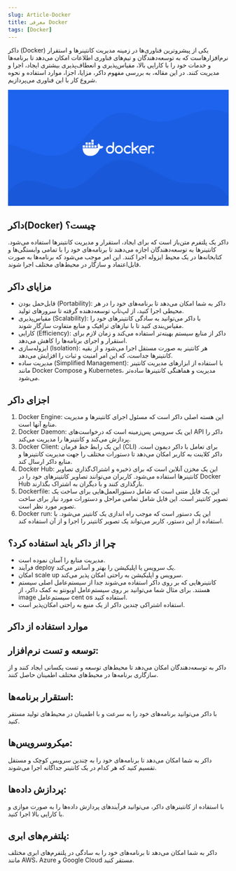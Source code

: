 ```yaml
---
slug: Article-Docker
title: معرفی Docker
tags: [Docker]
---
```

داکر (Docker) یکی از پیشروترین فناوری‌ها در زمینه مدیریت کانتینرها و استقرار نرم‌افزارهاست که به توسعه‌دهندگان و تیم‌های فناوری اطلاعات امکان می‌دهد تا برنامه‌ها و خدمات خود را با کارایی بالا، مقیاس‌پذیری و انعطاف‌پذیری بیشتری ایجاد، اجرا و مدیریت کنند. در این مقاله، به بررسی مفهوم داکر، مزایا، اجزا، موارد استفاده و نحوه شروع کار با این فناوری می‌پردازیم.

![New Release Banner](./docker.png)
<!--truncate-->
## داکر(Docker) چیست؟
داکر یک پلتفرم متن‌باز است که برای ایجاد، استقرار و مدیریت کانتینرها استفاده می‌شود. کانتینرها به توسعه‌دهندگان اجازه می‌دهند تا برنامه‌های خود را با تمامی وابستگی‌ها و کتابخانه‌ها در یک محیط ایزوله اجرا کنند. این امر موجب می‌شود که برنامه‌ها به صورت قابل‌اعتماد و سازگار در محیط‌های مختلف اجرا شوند.

## مزایای داکر
- قابل‌حمل بودن (Portability):
 داکر به شما امکان می‌دهد تا برنامه‌های خود را در هر محیطی اجرا کنید، از لپ‌تاپ توسعه‌دهنده گرفته تا سرورهای تولید.
- مقیاس‌پذیری (Scalability):
 با داکر می‌توانید به سادگی کانتینرهای خود را مقیاس‌بندی کنید تا با نیازهای ترافیک و منابع متفاوت سازگار شوند.
- کارایی (Efficiency): 
داکر از منابع سیستم بهینه‌تر استفاده می‌کند و زمان لازم برای استقرار و اجرای برنامه‌ها را کاهش می‌دهد.
- ایزوله‌سازی (Isolation): 
هر کانتینر به صورت مستقل اجرا می‌شود و از بقیه کانتینرها جداست، که این امر امنیت و ثبات را افزایش می‌دهد.
- مدیریت ساده (Simplified Management):
 با استفاده از ابزارهای مدیریت کانتینر مانند Docker Compose و Kubernetes، مدیریت و هماهنگی کانتینرها ساده‌تر می‌شود.

## اجزای داکر
1. Docker Engine:
  این هسته اصلی داکر است که مسئول اجرای کانتینرها و مدیریت منابع آنها است.
2. Docker Daemon:
 این یک سرویس پس‌زمینه است که درخواست‌های API داکر را پردازش می‌کند و کانتینرها را مدیریت می‌کند.
3. Docker Client: این یک رابط خط فرمان (CLI) برای تعامل با داکر دیمون است. داکر کلاینت به کاربر امکان می‌دهد تا دستورات مختلف را جهت مدیریت کانتینرها و منابع داکر ارسال کند.
4. Docker Hub: این یک مخزن آنلاین است که برای ذخیره و اشتراک‌گذاری تصاویر کانتینرها استفاده می‌شود. کاربران می‌توانند تصاویر کانتینرهای خود را در Docker Hub بارگذاری کنند و با دیگران به اشتراک بگذارند.
5. Dockerfile: این یک فایل متنی است که شامل دستورالعمل‌هایی برای ساخت یک تصویر کانتینر است. این فایل شامل تمامی مراحل و دستورات مورد نیاز برای ساخت تصویر مورد نظر است.
6.  Docker run: این یک دستور است که موجب راه اندازی یک کانتینر می‌شود. با استفاده از این دستور، کاربر می‌تواند یک تصویر کانتینر را اجرا و از آن استفاده کند.

## چرا از داکر باید استفاده کرد؟
- مدیریت منابع را آسان نموده است.
- فرآیند deploy یک سرویس یا اپلیکیشن را بهتر و آسانتر می‌کند.
- امکان scale up سرویس و اپلیکیشن به راحتی امکان پذیر می‌کند.
- کانتینرهایی که بر روی داکر استفاده می‌شوند جدا از سیستم‌عامل اصلی سیستم هستند. برای مثال شما می‌توانید بر روی سیستم‌عامل اوبونتو به کمک داکر، از image سیستم‌عامل cent os استفاده کنید.
- استفاده اشتراکی چندین داکر از یک منبع به راحتی امکان‌پذیر است.

## موارد استفاده از داکر
## توسعه و تست نرم‌افزار: 
داکر به توسعه‌دهندگان امکان می‌دهد تا محیط‌های توسعه و تست یکسانی ایجاد کنند و از سازگاری برنامه‌ها در محیط‌های مختلف اطمینان حاصل کنند.
## استقرار برنامه‌ها: 
با داکر می‌توانید برنامه‌های خود را به سرعت و با اطمینان در محیط‌های تولید مستقر کنید.
## میکروسرویس‌ها: 
داکر به شما امکان می‌دهد تا برنامه‌های خود را به چندین سرویس کوچک و مستقل تقسیم کنید که هر کدام در یک کانتینر جداگانه اجرا می‌شوند.
## پردازش داده‌ها:
 با استفاده از کانتینرهای داکر، می‌توانید فرآیندهای پردازش داده‌ها را به صورت موازی و با کارایی بالا اجرا کنید.
## پلتفرم‌های ابری:
 داکر به شما امکان می‌دهد تا برنامه‌های خود را به سادگی در پلتفرم‌های ابری مختلف مانند AWS، Azure و Google Cloud مستقر کنید.
